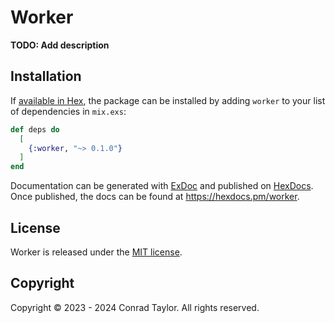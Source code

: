 # Worker

**TODO: Add description**

## Installation

If [available in Hex](https://hex.pm/docs/publish), the package can be installed
by adding `worker` to your list of dependencies in `mix.exs`:

```elixir
def deps do
  [
    {:worker, "~> 0.1.0"}
  ]
end
```

Documentation can be generated with [ExDoc](https://github.com/elixir-lang/ex_doc)
and published on [HexDocs](https://hexdocs.pm). Once published, the docs can
be found at <https://hexdocs.pm/worker>.

## License

Worker is released under the [MIT license](./LICENSE.md).

## Copyright

Copyright &copy; 2023 - 2024 Conrad Taylor. All rights reserved.
